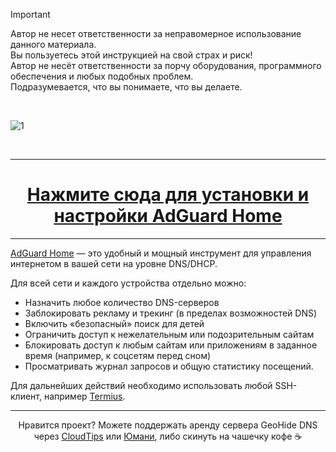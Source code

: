 > [!IMPORTANT]
> Автор не несет ответственности за неправомерное использование данного материала.  
> Вы пользуетесь этой инструкцией на свой страх и риск!  
> Автор не несёт ответственности за порчу оборудования, программного обеспечения и любых подобных проблем.  
> Подразумевается, что вы понимаете, что вы делаете.

<br>

![1](https://github.com/user-attachments/assets/2b759e30-141a-4921-91a8-d1230323a744)

<br>

***

<h1 align="center">
  <a href="https://github.com/Internet-Helper/AdGuard-Home/wiki">Нажмите сюда для установки и настройки AdGuard Home</a>
</h1>

***

[AdGuard Home](https://adguard.com/ru/adguard-home/overview.html) — это удобный и мощный инструмент для управления интернетом в вашей сети на уровне DNS/DHCP.

Для всей сети и каждого устройства отдельно можно:
- Назначить любое количество DNS-серверов
- Заблокировать рекламу и трекинг (в пределах возможностей DNS)
- Включить «безопасный» поиск для детей
- Ограничить доступ к нежелательным или подозрительным сайтам
- Блокировать доступ к любым сайтам или приложениям в заданное время (например, к соцсетям перед сном)
- Просматривать журнал запросов и общую статистику посещений.

Для дальнейших действий необходимо использовать любой SSH-клиент, например [Termius](https://termius.com/download).

***

<div align="center">

Нравится проект? Можете поддержать аренду сервера GeoHide DNS через [CloudTips](https://pay.cloudtips.ru/p/ddeac224) или [Юмани](https://yoomoney.ru/to/41001945296522), либо скинуть на чашечку кофе ☕

</div>
